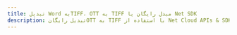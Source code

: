 ---title: تبدیل Word بهTIFF، OTT به TIFF مبدل رایگان یا Net SDKdescription: تبدیل رایگانOTT به TIFF با استفاده از Net Cloud APIs & SDK. همچنین اسناد Microsoft Word و OpenOffice را در Cloud ایجاد، ویرایش و رندر کنید.---